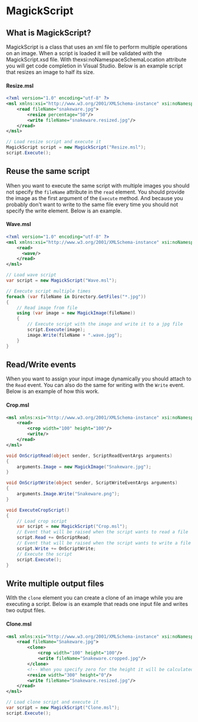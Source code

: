 # MagickScript

## What is MagickScript?

MagickScript is a class that uses an xml file to perform multiple operations on an image. When a script is loaded it will be validated
with the MagickScript.xsd file. With thexsi:noNamespaceSchemaLocation attribute you will get code completion in Visual Studio. Below is
an example script that resizes an image to half its size.

#### Resize.msl
```xml
<?xml version="1.0" encoding="utf-8" ?>
<msl xmlns:xsi="http://www.w3.org/2001/XMLSchema-instance" xsi:noNamespaceSchemaLocation="MagickScript.xsd">
    <read fileName="snakeware.jpg">
        <resize percentage="50"/>
        <write fileName="snakeware.resized.jpg"/>
    </read>
</msl>
```

```C#
// Load resize script and execute it
MagickScript script = new MagickScript("Resize.msl");
script.Execute();
```

## Reuse the same script

When you want to execute the same script with multiple images you should not specify the `fileName` attribute in the `read` element.
You should provide the image as the first argument of the `Execute` method. And because you probably don't want to write to the same
file every time you should not specify the write element. Below is an example.

#### Wave.msl
```xml
<?xml version="1.0" encoding="utf-8" ?>
<msl xmlns:xsi="http://www.w3.org/2001/XMLSchema-instance" xsi:noNamespaceSchemaLocation="MagickScript.xsd">
    <read>
      <wave/>
    </read>
</msl>
```

```C#
// Load wave script
var script = new MagickScript("Wave.msl");

// Execute script multiple times
foreach (var fileName in Directory.GetFiles("*.jpg"))
{
    // Read image from file
    using (var image = new MagickImage(fileName))
    {
        // Execute script with the image and write it to a jpg file
        script.Execute(image);
        image.Write(fileName + ".wave.jpg");
    }
}
```

## Read/Write events

When you want to assign your input image dynamically you should attach to the `Read` event. You can also do the same for writing
with the `Write` event. Below is an example of how this work.

#### Crop.msl
```xml
<msl xmlns:xsi="http://www.w3.org/2001/XMLSchema-instance" xsi:noNamespaceSchemaLocation="MagickScript.xsd">
    <read>
        <crop width="100" height="100"/>
        <write/>
    </read>
</msl>
```

```C#
void OnScriptRead(object sender, ScriptReadEventArgs arguments)
{
    arguments.Image = new MagickImage("Snakeware.jpg");
}

void OnScriptWrite(object sender, ScriptWriteEventArgs arguments)
{
    arguments.Image.Write("Snakeware.png");
}

void ExecuteCropScript()
{
    // Load crop script
    var script = new MagickScript("Crop.msl");
    // Event that will be raised when the script wants to read a file
    script.Read += OnScriptRead;
    // Event that will be raised when the script wants to write a file
    script.Write += OnScriptWrite;
    // Execute the script
    script.Execute();
}
```

## Write multiple output files

With the `clone` element you can create a clone of an image while you are executing a script. Below is an example
that reads one input file and writes two output files.

#### Clone.msl
```xml
<msl xmlns:xsi="http://www.w3.org/2001/XMLSchema-instance" xsi:noNamespaceSchemaLocation="MagickScript.xsd">
    <read fileName="Snakeware.jpg">
        <clone>
            <crop width="100" height="100"/>
            <write fileName="Snakeware.cropped.jpg"/>
        </clone>
        <!-- When you specify zero for the height it will be calculated.-->
        <resize width="300" height="0"/>
        <write fileName="Snakeware.resized.jpg"/>
    </read>
</msl>
```

```C#
// Load clone script and execute it
var script = new MagickScript("Clone.msl");
script.Execute();
```